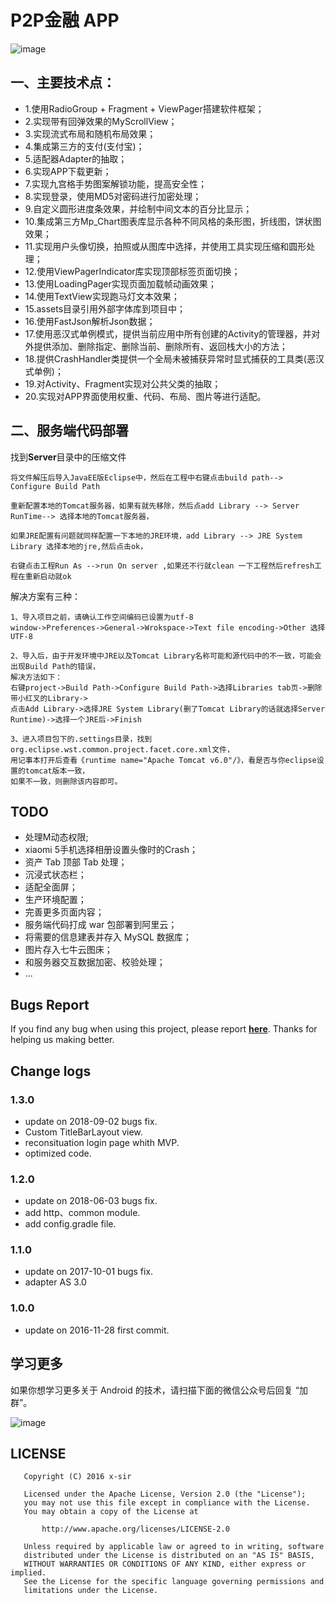 # P2P金融 APP

![image](https://github.com/xinpengfei520/P2P/blob/master/screenshot/image.gif)

## 一、主要技术点：  

 - 1.使用RadioGroup + Fragment + ViewPager搭建软件框架；  
 - 2.实现带有回弹效果的MyScrollView；  
 - 3.实现流式布局和随机布局效果；  
 - 4.集成第三方的支付(支付宝)；  
 - 5.适配器Adapter的抽取；  
 - 6.实现APP下载更新；  
 - 7.实现九宫格手势图案解锁功能，提高安全性；  
 - 8.实现登录，使用MD5对密码进行加密处理；  
 - 9.自定义圆形进度条效果，并绘制中间文本的百分比显示；  
 - 10.集成第三方Mp_Chart图表库显示各种不同风格的条形图，折线图，饼状图效果；  
 - 11.实现用户头像切换，拍照或从图库中选择，并使用工具实现压缩和圆形处理；  
 - 12.使用ViewPagerIndicator库实现顶部标签页面切换；  
 - 13.使用LoadingPager实现页面加载帧动画效果；  
 - 14.使用TextView实现跑马灯文本效果；  
 - 15.assets目录引用外部字体库到项目中；  
 - 16.使用FastJson解析Json数据；  
 - 17.使用恶汉式单例模式，提供当前应用中所有创建的Activity的管理器，并对外提供添加、删除指定、删除当前、删除所有、返回栈大小的方法；  
 - 18.提供CrashHandler类提供一个全局未被捕获异常时显式捕获的工具类(恶汉式单例)；  
 - 19.对Activity、Fragment实现对公共父类的抽取；  
 - 20.实现对APP界面使用权重、代码、布局、图片等进行适配。  

## 二、服务端代码部署

找到**Server**目录中的压缩文件

	将文件解压后导入JavaEE版Eclipse中，然后在工程中右键点击build path--> Configure Build Path 
	
	重新配置本地的Tomcat服务器，如果有就先移除，然后点add Library --> Server RunTime--> 选择本地的Tomcat服务器，
	
	如果JRE配置有问题就同样配置一下本地的JRE环境，add Library --> JRE System Library 选择本地的jre,然后点击ok，
	
	右键点击工程Run As -->run On server ,如果还不行就clean 一下工程然后refresh工程在重新启动就ok

解决方案有三种：

	1、导入项目之前，请确认工作空间编码已设置为utf-8
	window->Preferences->General->Wrokspace->Text file encoding->Other 选择UTF-8

	2、导入后，由于开发环境中JRE以及Tomcat Library名称可能和源代码中的不一致，可能会出现Build Path的错误，
	解决方法如下：
	右键project->Build Path->Configure Build Path->选择Libraries tab页->删除带小红叉的Library->
	点击Add Library->选择JRE System Library(删了Tomcat Library的话就选择Server Runtime)->选择一个JRE后->Finish
	
	3、进入项目包下的.settings目录，找到org.eclipse.wst.common.project.facet.core.xml文件，
	用记事本打开后查看《runtime name="Apache Tomcat v6.0"/》，看是否与你eclipse设置的tomcat版本一致，
	如果不一致，则删除该内容即可。

## TODO
 
 - 处理M动态权限;
 - xiaomi 5手机选择相册设置头像时的Crash；
 - 资产 Tab 顶部 Tab 处理；
 - 沉浸式状态栏；
 - 适配全面屏；
 - 生产环境配置；
 - 完善更多页面内容；
 - 服务端代码打成 war 包部署到阿里云；
 - 将需要的信息建表并存入 MySQL 数据库；
 - 图片存入七牛云图床；
 - 和服务器交互数据加密、校验处理；
 - ...

## Bugs Report

If you find any bug when using this project, please report **[here](https://github.com/xinpengfei520/P2P/issues/new)**. Thanks for helping us making better.

## Change logs

### 1.3.0

 - update on 2018-09-02 bugs fix.
 - Custom TitleBarLayout view.
 - reconsituation login page whith MVP.
 - optimized code.

### 1.2.0

 - update on 2018-06-03 bugs fix.
 - add http、common module.
 - add config.gradle file.

### 1.1.0

 - update on 2017-10-01 bugs fix.
 - adapter AS 3.0

### 1.0.0

 - update on 2016-11-28 first commit.

## 学习更多

如果你想学习更多关于 Android 的技术，请扫描下面的微信公众号后回复 “加群”。

![image](https://github.com/xinpengfei520/P2P/blob/master/screenshot/official_account.jpg)

## LICENSE

```
   Copyright (C) 2016 x-sir

   Licensed under the Apache License, Version 2.0 (the "License");
   you may not use this file except in compliance with the License.
   You may obtain a copy of the License at

       http://www.apache.org/licenses/LICENSE-2.0

   Unless required by applicable law or agreed to in writing, software
   distributed under the License is distributed on an "AS IS" BASIS,
   WITHOUT WARRANTIES OR CONDITIONS OF ANY KIND, either express or implied.
   See the License for the specific language governing permissions and
   limitations under the License.
```